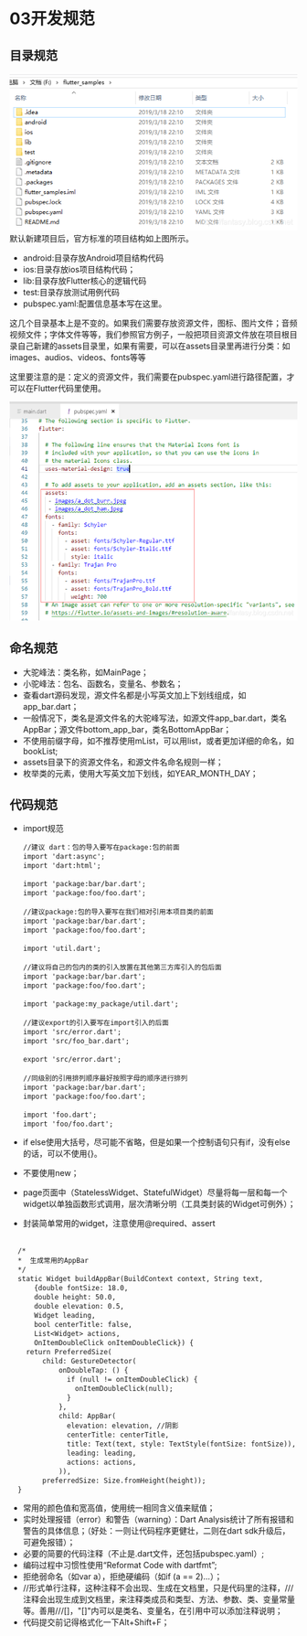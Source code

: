 # 03开发规范
## 目录规范
![](assets/img/mulu.png)
默认新建项目后，官方标准的项目结构如上图所示。
* android:目录存放Android项目结构代码
* ios:目录存放ios项目结构代码；
* lib:目录存放Flutter核心的逻辑代码
* test:目录存放测试用例代码
* pubspec.yaml:配置信息基本写在这里。

这几个目录基本上是不变的。如果我们需要存放资源文件，图标、图片文件；音频视频文件；字体文件等等，我们参照官方例子，一般把项目资源文件放在项目根目录自己新建的assets目录里，如果有需要，可以在assets目录里再进行分类：如images、audios、videos、fonts等等

这里要注意的是：定义的资源文件，我们需要在pubspec.yaml进行路径配置，才可以在Flutter代码里使用。

![](assets/img/pubspc.png)

## 命名规范
* 大驼峰法：类名称，如MainPage；
* 小驼峰法：包名、函数名，变量名、参数名；
* 查看dart源码发现，源文件名都是小写英文加上下划线组成，如app_bar.dart；
* 一般情况下，类名是源文件名的大驼峰写法，如源文件app_bar.dart，类名AppBar；源文件bottom_app_bar，类名BottomAppBar；
* 不使用前缀字母，如不推荐使用mList，可以用list，或者更加详细的命名，如bookList;
* assets目录下的资源文件名，和源文件名命名规则一样；
* 枚举类的元素，使用大写英文加下划线，如YEAR_MONTH_DAY；

## 代码规范
* import规范

  ```
  //建议 dart：包的导入要写在package:包的前面
  import 'dart:async';
  import 'dart:html';

  import 'package:bar/bar.dart';
  import 'package:foo/foo.dart';

  //建议package:包的导入要写在我们相对引用本项目类的前面
  import 'package:bar/bar.dart';
  import 'package:foo/foo.dart';

  import 'util.dart';

  //建议将自己的包内的类的引入放置在其他第三方库引入的包后面
  import 'package:bar/bar.dart';
  import 'package:foo/foo.dart';

  import 'package:my_package/util.dart';

  //建议export的引入要写在import引入的后面
  import 'src/error.dart';
  import 'src/foo_bar.dart';

  export 'src/error.dart';

  //同级别的引用排列顺序最好按照字母的顺序进行排列
  import 'package:bar/bar.dart';
  import 'package:foo/foo.dart';

  import 'foo.dart';
  import 'foo/foo.dart';

  ```
* if else使用大括号，尽可能不省略，但是如果一个控制语句只有if，没有else的话，可以不使用{}。
* 不要使用new；
* page页面中（StatelessWidget、StatefulWidget）尽量将每一层和每一个widget以单独函数形式调用，层次清晰分明（工具类封装的Widget可例外）；
* 封装简单常用的widget，注意使用@required、assert
```

  /*
  *  生成常用的AppBar
  */
  static Widget buildAppBar(BuildContext context, String text,
      {double fontSize: 18.0,
      double height: 50.0,
      double elevation: 0.5,
      Widget leading,
      bool centerTitle: false,
      List<Widget> actions,
      OnItemDoubleClick onItemDoubleClick}) {
    return PreferredSize(
        child: GestureDetector(
            onDoubleTap: () {
              if (null != onItemDoubleClick) {
                onItemDoubleClick(null);
              }
            },
            child: AppBar(
              elevation: elevation, //阴影
              centerTitle: centerTitle,
              title: Text(text, style: TextStyle(fontSize: fontSize)),
              leading: leading,
              actions: actions,
            )),
        preferredSize: Size.fromHeight(height));
  }

  ```
* 常用的颜色值和宽高值，使用统一相同含义值来赋值；
* 实时处理报错（error）和警告（warning）：Dart Analysis统计了所有报错和警告的具体信息；（好处：一则让代码程序更健壮，二则在dart sdk升级后，可避免报错）；
* 必要的简要的代码注释（不止是.dart文件，还包括pubspec.yaml）;
* 编码过程中习惯性使用“Reformat Code with dartfmt”;
* 拒绝弱命名（如var a），拒绝硬编码（如if (a == 2)...）；
* //形式单行注释，这种注释不会出现、生成在文档里，只是代码里的注释，///注释会出现生成到文档里，来注释类成员和类型、方法、参数、类、变量常量等。善用///[]，"[]"内可以是类名、变量名，在引用中可以添加注释说明；
* 代码提交前记得格式化一下Alt+Shift+F；
